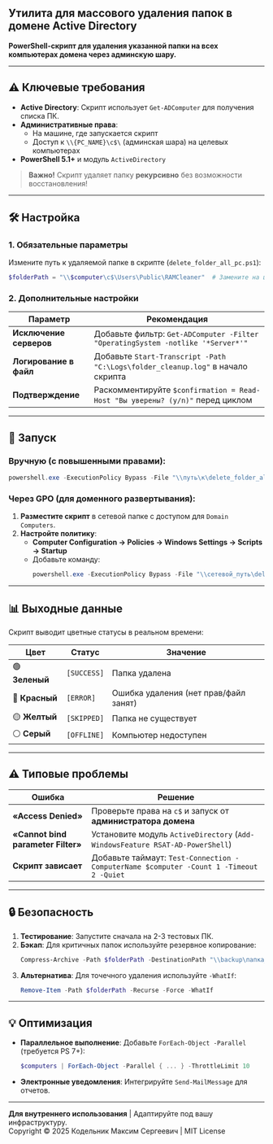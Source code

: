 ## Утилита для массового удаления папок в домене Active Directory  

**PowerShell-скрипт для удаления указанной папки на всех компьютерах домена через админскую шару.**  

---

## ⚠️ Ключевые требования  
- **Active Directory**: Скрипт использует `Get-ADComputer` для получения списка ПК.  
- **Административные права**:  
  - На машине, где запускается скрипт  
  - Доступ к `\\{PC_NAME}\c$\` (админская шара) на целевых компьютерах  
- **PowerShell 5.1+** и модуль `ActiveDirectory`  

> **Важно!** Скрипт удаляет папку **рекурсивно** без возможности восстановления!  

---

## 🛠 Настройка  

### 1. Обязательные параметры  
Измените путь к удаляемой папке в скрипте (`delete_folder_all_pc.ps1`):  
```powershell
$folderPath = "\\$computer\c$\Users\Public\RAMCleaner"  # Замените на целевой путь  
```

### 2. Дополнительные настройки  
| Параметр | Рекомендация |  
|----------|--------------|  
| **Исключение серверов** | Добавьте фильтр: `Get-ADComputer -Filter "OperatingSystem -notlike '*Server*'"` |  
| **Логирование в файл** | Добавьте `Start-Transcript -Path "C:\Logs\folder_cleanup.log"` в начало скрипта |  
| **Подтверждение** | Раскомментируйте `$confirmation = Read-Host "Вы уверены? (y/n)"` перед циклом |  

---

## 🚀 Запуск  

### Вручную (с повышенными правами):  
```powershell
powershell.exe -ExecutionPolicy Bypass -File "\\путь\к\delete_folder_all_pc.ps1"
```

### Через GPO (для доменного развертывания):  
1. **Разместите скрипт** в сетевой папке с доступом для `Domain Computers`.  
2. **Настройте политику**:  
   - **Computer Configuration → Policies → Windows Settings → Scripts → Startup**  
   - Добавьте команду:  
     ```powershell
     powershell.exe -ExecutionPolicy Bypass -File "\\сетевой_путь\delete_folder_all_pc.ps1"
     ```  

---

## 📊 Выходные данные  
Скрипт выводит цветные статусы в реальном времени:  

| Цвет | Статус | Значение |  
|------|--------|----------|  
| 🟢 **Зеленый** | `[SUCCESS]` | Папка удалена |  
| 🔴 **Красный** | `[ERROR]` | Ошибка удаления (нет прав/файл занят) |  
| 🟡 **Желтый** | `[SKIPPED]` | Папка не существует |  
| ⚪ **Серый** | `[OFFLINE]` | Компьютер недоступен |  

---

## ⚠️ Типовые проблемы  

| Ошибка | Решение |  
|--------|---------|  
| **«Access Denied»** | Проверьте права на `c$` и запуск от **администратора домена** |  
| **«Cannot bind parameter Filter»** | Установите модуль `ActiveDirectory` (`Add-WindowsFeature RSAT-AD-PowerShell`) |  
| **Скрипт зависает** | Добавьте таймаут: `Test-Connection -ComputerName $computer -Count 1 -Timeout 2 -Quiet` |  

---

## 🔒 Безопасность  
1. **Тестирование**: Запустите сначала на 2-3 тестовых ПК.  
2. **Бэкап**: Для критичных папок используйте резервное копирование:  
   ```powershell
   Compress-Archive -Path $folderPath -DestinationPath "\\backup\папка_$computer.zip"
   ```  
3. **Альтернатива**: Для точечного удаления используйте `-WhatIf`:  
   ```powershell
   Remove-Item -Path $folderPath -Recurse -Force -WhatIf
   ```  

---

## 💡 Оптимизация  
- **Параллельное выполнение**: Добавьте `ForEach-Object -Parallel` (требуется PS 7+):  
  ```powershell
  $computers | ForEach-Object -Parallel { ... } -ThrottleLimit 10
  ```  
- **Электронные уведомления**: Интегрируйте `Send-MailMessage` для отчетов.  

---

**Для внутреннего использования** | Адаптируйте под вашу инфраструктуру.  
Copyright © 2025 Кодельник Максим Сергеевич | MIT License
